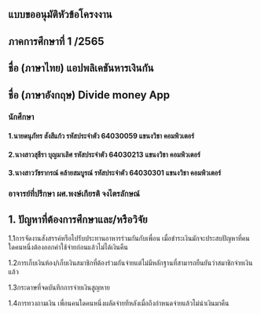 ## แบบขออนุมัติหัวข้อโครงงาน


## ภาคการศึกษาที่ 1 /2565

## ชื่อ (ภาษาไทย)        	แอปพลิเคชันหารเงินกัน
## ชื่อ (ภาษาอังกฤษ)     	Divide money App	


### นักศึกษา
#### 1.นายดนุภัทร		สังสีแก้ว	  รหัสประจำตัว 64030059	แขนงวิชา คอมพิวเตอร์

#### 2.นางสาวสุธีรา	บุญมาเลิศ	  รหัสประจำตัว 64030213	แขนงวิชา คอมพิวเตอร์

#### 3.นางสาววัชรากรณ์	คล้ายสมบูรณ์	  รหัสประจำตัว 64030301	แขนงวิชา คอมพิวเตอร์

### อาจารย์ที่ปรึกษา	ผศ.พงษ์เกียรติ	จงไตรลักษณ์

## 1. ปัญหาที่ต้องการศึกษาและ/หรือวิจัย
1.1การจัดงานสังสรรค์หรือไปรับประทานอาหารร่วมกันกับเพื่อน เมื่อชำระเงินมักจะประสบปัญหาที่คนใดคนหนึ่งต้องออกค่าใช้จ่ายก่อนแล้วไม่ได้เงินคืน

1.2การเก็บเงินห้อง/เก็บเงินสมาชิกที่ต้องร่วมกันจ่ายแต่ไม่มีหลักฐานที่สามารถยืนยันว่าสมาชิกจ่ายเงินแล้ว 

1.3กระดาษที่จดบันทึกการจ่ายเงินสูญหาย 

1.4การทวงถามเงิน เพื่อนคนใดคนหนึ่งผลัดจ่ายทีหลังเมื่อถึงกำหนดจ่ายแล้วไม่นำเงินมาคืน

